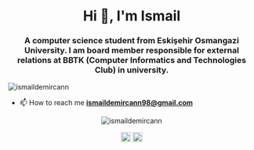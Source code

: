 <h1 align="center">Hi 👋, I'm Ismail</h1>
<h3 align="center">A computer science student from Eskişehir Osmangazi University. I am board member responsible for external relations at BBTK (Computer Informatics and Technologies Club) in university.</h3>
<p align="left"> <img src="https://komarev.com/ghpvc/?username=ismaildemircann" alt="ismaildemircann" /> </p>

- 📫 How to reach me **ismaildemircann98@gmail.com**

<p align="center"> <img src="https://github-readme-stats.vercel.app/api?username=ismaildemircann&show_icons=true" alt="ismaildemircann" /> </p>

<p align="center">
<a href="https://linkedin.com/in/ismaildemircan" target="blank"><img align="center" src="https://cdn.jsdelivr.net/npm/simple-icons@3.0.1/icons/linkedin.svg" alt="ismaildemircan" height="20" width="20" /></a>
<a href="https://instagram.com/ismaildemircann" target="blank"><img align="center" src="https://cdn.jsdelivr.net/npm/simple-icons@3.0.1/icons/instagram.svg" alt="ismaildemircann" height="20" width="20" /></a>
</p>
